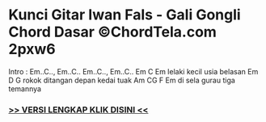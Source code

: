 
 # Kunci Gitar Iwan Fals - Gali Gongli Chord Dasar ©ChordTela.com 2pxw6


Intro : Em..C.., Em..C.. Em..C.., Em..C.. Em C Em lelaki kecil usia belasan Em D G rokok ditangan depan kedai tuak Am CG F Em di sela gurau tiga temannya

###  <a href="https://shortlighzx.web.app?sq=Kunci Gitar Iwan Fals - Gali Gongli Chord Dasar ©ChordTela.com"> >> VERSI LENGKAP KLIK DISINI << </a>
